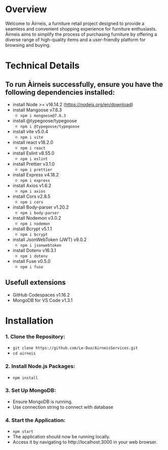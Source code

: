 # Overview
Welcome to Àirneis, a furniture retail project designed to provide a seamless and convenient shopping experience for furniture enthusiasts. 
Àirneis aims to simplify the process of purchasing furniture by offering a diverse range of high-quality items and a user-friendly platform for browsing and buying.


# Technical Details
## To run Àirneis successfully, ensure you have the following dependencies installed:

* install Node >= v16.14.2 (https://nodejs.org/en/download)
* install Mangoose v7.6.3
  	* ```npm i mongoose@7.6.3```
* install @typegoose/typegoose
    * ```npm i @typegoose/typegoose```
* install vite v5.0.4
    * ```npm i vite```
* install react v18.2.0
    * ```npm i react```
* install Eslint v8.55.0
    * ```npm i eslint```
* install Prettier v3.1.0
    * ```npm i prettier```
* install Express v4.18.2
    * ```npm i express```
* install Axios v1.6.2
    * ```npm i axios```
* install Cors v2.8.5
    * ```npm i cors```
* install Body-parser v1.20.2
    * ```npm i body-parser```
* install Nodemon v3.0.2
    * ```npm i nodemon```
* install Bcrypt v5.1.1
    * ```npm i bcrypt```
* install JsonWebToken (JWT) v9.0.2
    * ```npm i jsonwebtoken```
* install Dotenv v16.3.1
    * ```npm i dotenv```
* install Fuse v0.5.0
    * ```npm i fuse```
 
## Usefull extensions

* GitHub Codespaces v1.16.2
* MongoDB for VS Code v1.3.1

# Installation

### 1. Clone the Repository:
  * ```git clone https://github.com/Le-Duo/AirneisServices.git```
  * ```cd airneis```
 
### 2. Install Node.js Packages:
  * ```npm install```
    
### 3. Set Up MongoDB:
  * Ensure MongoDB is running.
  * Use connection string to connect with database

### 4. Start the Application:
  * ```npm start```
  * The application should now be running locally.
  * Access it by navigating to http://localhost:3000 in your web browser.
